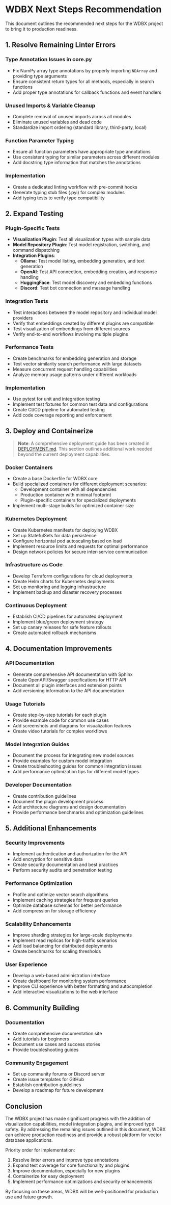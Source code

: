 # WDBX Next Steps Recommendation

This document outlines the recommended next steps for the WDBX project to bring it to production readiness.

## 1. Resolve Remaining Linter Errors

### Type Annotation Issues in core.py
- Fix NumPy array type annotations by properly importing `NDArray` and providing type arguments
- Ensure consistent return types for all methods, especially in search functions
- Add proper type annotations for callback functions and event handlers

### Unused Imports & Variable Cleanup
- Complete removal of unused imports across all modules
- Eliminate unused variables and dead code
- Standardize import ordering (standard library, third-party, local)

### Function Parameter Typing
- Ensure all function parameters have appropriate type annotations
- Use consistent typing for similar parameters across different modules
- Add docstring type information that matches the annotations

### Implementation
- Create a dedicated linting workflow with pre-commit hooks
- Generate typing stub files (.pyi) for complex modules
- Add typing tests to verify type compatibility

## 2. Expand Testing

### Plugin-Specific Tests
- **Visualization Plugin**: Test all visualization types with sample data
- **Model Repository Plugin**: Test model registration, switching, and command dispatching
- **Integration Plugins**:
  - **Ollama**: Test model listing, embedding generation, and text generation
  - **OpenAI**: Test API connection, embedding creation, and response handling
  - **HuggingFace**: Test model discovery and embedding functions
  - **Discord**: Test bot connection and message handling

### Integration Tests
- Test interactions between the model repository and individual model providers
- Verify that embeddings created by different plugins are compatible
- Test visualization of embeddings from different sources
- Verify end-to-end workflows involving multiple plugins

### Performance Tests
- Create benchmarks for embedding generation and storage
- Test vector similarity search performance with large datasets
- Measure concurrent request handling capabilities
- Analyze memory usage patterns under different workloads

### Implementation
- Use pytest for unit and integration testing
- Implement test fixtures for common test data and configurations
- Create CI/CD pipeline for automated testing
- Add code coverage reporting and enforcement

## 3. Deploy and Containerize

> **Note**: A comprehensive deployment guide has been created in [DEPLOYMENT.md](DEPLOYMENT.md). This section outlines additional work needed beyond the current deployment capabilities.

### Docker Containers
- Create a base Dockerfile for WDBX core
- Build specialized containers for different deployment scenarios:
  - Development container with all dependencies
  - Production container with minimal footprint
  - Plugin-specific containers for specialized deployments
- Implement multi-stage builds for optimized container size

### Kubernetes Deployment
- Create Kubernetes manifests for deploying WDBX
- Set up StatefulSets for data persistence
- Configure horizontal pod autoscaling based on load
- Implement resource limits and requests for optimal performance
- Design network policies for secure inter-service communication

### Infrastructure as Code
- Develop Terraform configurations for cloud deployments
- Create Helm charts for Kubernetes deployments
- Set up monitoring and logging infrastructure
- Implement backup and disaster recovery processes

### Continuous Deployment
- Establish CI/CD pipelines for automated deployment
- Implement blue/green deployment strategy
- Set up canary releases for safe feature rollouts
- Create automated rollback mechanisms

## 4. Documentation Improvements

### API Documentation
- Generate comprehensive API documentation with Sphinx
- Create OpenAPI/Swagger specifications for HTTP API
- Document all plugin interfaces and extension points
- Add versioning information to the API documentation

### Usage Tutorials
- Create step-by-step tutorials for each plugin
- Provide example code for common use cases
- Add screenshots and diagrams for visualization features
- Create video tutorials for complex workflows

### Model Integration Guides
- Document the process for integrating new model sources
- Provide examples for custom model integration
- Create troubleshooting guides for common integration issues
- Add performance optimization tips for different model types

### Developer Documentation
- Create contribution guidelines
- Document the plugin development process
- Add architecture diagrams and design documentation
- Provide performance benchmarks and optimization guidelines

## 5. Additional Enhancements

### Security Improvements
- Implement authentication and authorization for the API
- Add encryption for sensitive data
- Create security documentation and best practices
- Perform security audits and penetration testing

### Performance Optimization
- Profile and optimize vector search algorithms
- Implement caching strategies for frequent queries
- Optimize database schemas for better performance
- Add compression for storage efficiency

### Scalability Enhancements
- Improve sharding strategies for large-scale deployments
- Implement read replicas for high-traffic scenarios
- Add load balancing for distributed deployments
- Create benchmarks for scaling thresholds

### User Experience
- Develop a web-based administration interface
- Create dashboard for monitoring system performance
- Improve CLI experience with better formatting and autocompletion
- Add interactive visualizations to the web interface

## 6. Community Building

### Documentation
- Create comprehensive documentation site
- Add tutorials for beginners
- Document use cases and success stories
- Provide troubleshooting guides

### Community Engagement
- Set up community forums or Discord server
- Create issue templates for GitHub
- Establish contribution guidelines
- Develop a roadmap for future development

## Conclusion

The WDBX project has made significant progress with the addition of visualization capabilities, model integration plugins, and improved type safety. By addressing the remaining issues outlined in this document, WDBX can achieve production readiness and provide a robust platform for vector database applications.

Priority order for implementation:
1. Resolve linter errors and improve type annotations
2. Expand test coverage for core functionality and plugins
3. Improve documentation, especially for new plugins
4. Containerize for easy deployment
5. Implement performance optimizations and security enhancements

By focusing on these areas, WDBX will be well-positioned for production use and future growth. 